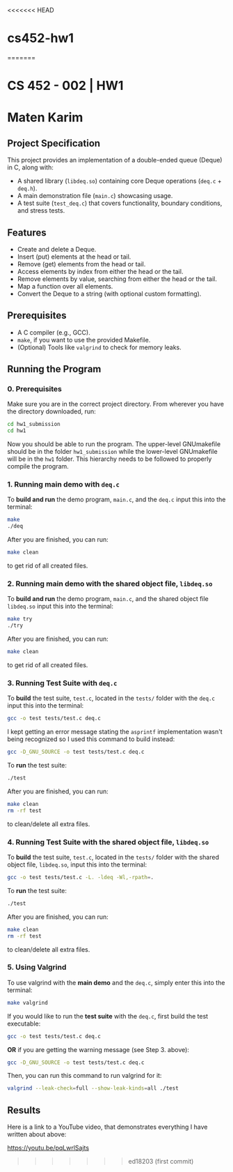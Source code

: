 <<<<<<< HEAD
# cs452-hw1
=======
# CS 452 - 002 | HW1 
# Maten Karim
## Project Specification
This project provides an implementation of a double-ended queue (Deque) in C, along with:
- A shared library (`libdeq.so`) containing core Deque operations (`deq.c` + `deq.h`).
- A main demonstration file (`main.c`) showcasing usage.
- A test suite (`test_deq.c`) that covers functionality, boundary conditions, and stress tests.
## Features
- Create and delete a Deque.
- Insert (put) elements at the head or tail.
- Remove (get) elements from the head or tail.
- Access elements by index from either the head or the tail.
- Remove elements by value, searching from either the head or the tail.
- Map a function over all elements.
- Convert the Deque to a string (with optional custom formatting).
## Prerequisites
- A C compiler (e.g., GCC).
- `make`, if you want to use the provided Makefile.
- (Optional) Tools like `valgrind` to check for memory leaks.
## Running the Program
### 0. Prerequisites
Make sure you are in the correct project directory. 
From wherever you have the directory downloaded, run:
```bash
cd hw1_submission
cd hw1
```
Now you should be able to run the program.
The upper-level GNUmakefile should be in the folder `hw1_submission` while the lower-level GNUmakefile will be in the `hw1` folder. This hierarchy needs to be followed to properly compile the program.
### 1. Running **main demo** with `deq.c`
To **build and run** the demo program, `main.c`, and the `deq.c` input this into the terminal:
```bash
make
./deq
```
After you are finished, you can run:
```bash
make clean
```
to get rid of all created files.
### 2. Running **main demo** with the shared object file, `libdeq.so`
To **build and run** the demo program, `main.c`, and the shared object file `libdeq.so` input this into the terminal:
```bash
make try
./try
```
After you are finished, you can run:
```bash
make clean
```
to get rid of all created files.
### 3. Running **Test Suite** with `deq.c`
To **build** the test suite, `test.c`, located in the `tests/` folder with the `deq.c` input this into the terminal:
```bash
gcc -o test tests/test.c deq.c
```
I kept getting an error message stating the `asprintf` implementation wasn't being recognized so I used this command to build instead:
```bash
gcc -D_GNU_SOURCE -o test tests/test.c deq.c
```
To **run** the test suite:
```bash
./test
```
After you are finished, you can run:
```bash
make clean
rm -rf test
```
to clean/delete all extra files.
### 4. Running **Test Suite** with the shared object file, `libdeq.so`
To **build** the test suite, `test.c`, located in the `tests/` folder with the shared object file, `libdeq.so`, input this into the terminal:
```bash
gcc -o test tests/test.c -L. -ldeq -Wl,-rpath=.
```
To **run** the test suite:
```bash
./test
```
After you are finished, you can run:
```bash
make clean
rm -rf test
```
to clean/delete all extra files.
### 5. Using Valgrind
To use valgrind with the **main demo** and the `deq.c`, simply enter this into the terminal:
```bash
make valgrind
```
If you would like to run the **test suite** with the `deq.c`, first build the test executable:
```bash
gcc -o test tests/test.c deq.c
```
**OR** if you are getting the warning message (see Step 3. above):
```bash
gcc -D_GNU_SOURCE -o test tests/test.c deq.c
```
Then, you can run this command to run valgrind for it:
```bash
valgrind --leak-check=full --show-leak-kinds=all ./test
```
## Results
Here is a link to a YouTube video, that demonstrates everything I have written about above:

https://youtu.be/pqLwrlSajts

>>>>>>> ed18203 (first commit)
